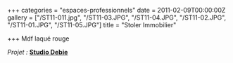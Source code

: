 +++
categories = "espaces-professionnels"
date = 2011-02-09T00:00:00Z
gallery = ["/ST11-011.jpg", "/ST11-03.JPG", "/ST11-04.JPG", "/ST11-02.JPG", "/ST11-01.JPG", "/ST11-05.JPG"]
title = "Stoler Immobilier"

+++
Mdf laqué rouge

_Projet :_ [**Studio Debie**](https://www.debie.com/#cover)